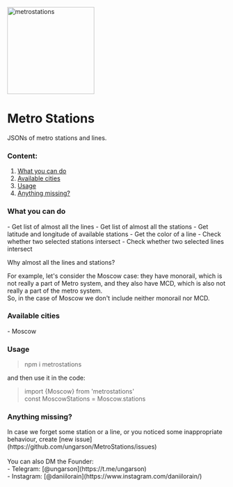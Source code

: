 <img src="https://i.ibb.co/WnD42Vy/metrostations.png" width="200" alt="metrostations" border="0"></img>
# Metro Stations
JSONs of metro stations and lines.

### Content:
1. [What you can do](#what-you-can-do)
2. [Available cities](#available-cities)
3. [Usage](#usage)
4. [Anything missing?](#anything-missing)

<h3 id="what-you-can-do">What you can do</h3>
- Get list of almost all the lines
- Get list of almost all the stations
- Get latitude and longitude of available stations
- Get the color of a line
- Check whether two selected stations intersect
- Check whether two selected lines intersect

Why almost all the lines and stations? 

For example, let's consider the Moscow case: they have monorail,
which is not really a part of Metro system, 
and they also have MCD, which is also not really a part of the metro system. <br>
So, in the case of Moscow we don't include neither monorail nor MCD.
<h3 id="available-cities">Available cities</h3>
- Moscow

<h3 id="usage">Usage</h3>

> npm i metrostations

and then use it in the code:

> import {Moscow} from 'metrostations' <br />
> const MoscowStations = Moscow.stations

<h3 id="anything-missing">Anything missing?</h3>
In case we forget some station or a line, or you noticed some inappropriate behaviour,
create [new issue](https://github.com/ungarson/MetroStations/issues)
<br>
<br>
You can also DM the Founder: <br>
- Telegram: [@ungarson](https://t.me/ungarson) <br>
- Instagram: [@daniilorain](https://www.instagram.com/daniilorain/)